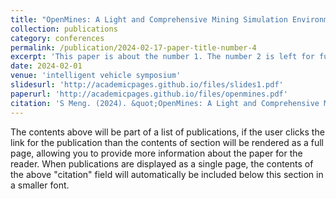 ```yaml
---
title: "OpenMines: A Light and Comprehensive Mining Simulation Environment for Truck Dispatching"
collection: publications
category: conferences
permalink: /publication/2024-02-17-paper-title-number-4
excerpt: 'This paper is about the number 1. The number 2 is left for future work.'
date: 2024-02-01
venue: 'intelligent vehicle symposium'
slidesurl: 'http://academicpages.github.io/files/slides1.pdf'
paperurl: 'http://academicpages.github.io/files/openmines.pdf'
citation: 'S Meng. (2024). &quot;OpenMines: A Light and Comprehensive Mining Simulation Environment for Truck Dispatching.&quot; <i>intelligent vehicle symposium 2024</i>. 1(1).'
---
```



The contents above will be part of a list of publications, if the user clicks the link for the publication than the contents of section will be rendered as a full page, allowing you to provide more information about the paper for the reader. When publications are displayed as a single page, the contents of the above "citation" field will automatically be included below this section in a smaller font.
